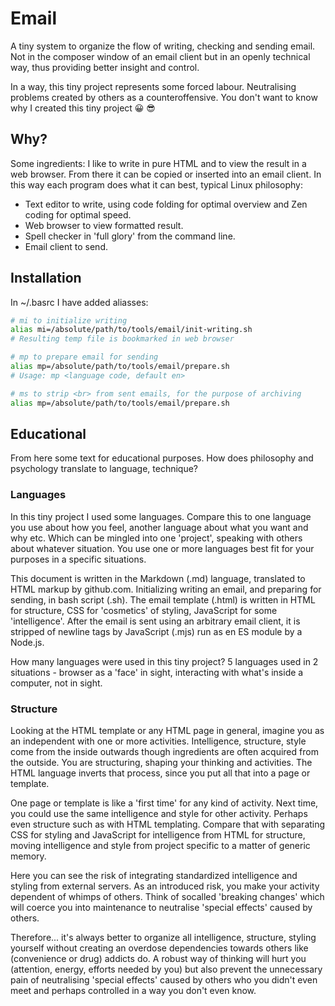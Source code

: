 # Email

A tiny system to organize the flow of writing, checking and sending email. Not in the composer window of an email client but in an openly technical way, thus providing better insight and control.

In a way, this tiny project represents some forced labour. Neutralising problems created by others as a counteroffensive. You don't want to know why I created this tiny project 😀 😎


## Why?

Some ingredients: I like to write in pure HTML and to view the result in a web browser. From there it can be copied or inserted into an email client. In this way each program does what it can best, typical Linux philosophy:
+ Text editor to write, using code folding for optimal overview and Zen coding for optimal speed.
+ Web browser to view formatted result.
+ Spell checker in 'full glory' from the command line.
+ Email client to send.


## Installation

In ~/.basrc I have added aliasses:

```bash
# mi to initialize writing
alias mi=/absolute/path/to/tools/email/init-writing.sh
# Resulting temp file is bookmarked in web browser

# mp to prepare email for sending
alias mp=/absolute/path/to/tools/email/prepare.sh
# Usage: mp <language code, default en>

# ms to strip <br> from sent emails, for the purpose of archiving
alias mp=/absolute/path/to/tools/email/prepare.sh
```


## Educational

From here some text for educational purposes. How does philosophy and psychology translate to language, technique?


### Languages

In this tiny project I used some languages. Compare this to one language you use about how you feel, another language about what you want and why etc. Which can be mingled into one 'project', speaking with others about whatever situation. You use one or more languages best fit for your purposes in a specific situations.

This document is written in the Markdown (.md) language, translated to HTML markup by github.com. Initializing writing an email, and preparing for sending, in bash script (.sh). The email template (.html) is written in HTML for structure, CSS for 'cosmetics' of styling, JavaScript for some 'intelligence'. After the email is sent using an arbitrary email client, it is stripped of newline tags by JavaScript (.mjs) run as en ES module by a Node.js.

How many languages were used in this tiny project? 5 languages used in 2 situations - browser as a 'face' in sight, interacting with what's inside a computer, not in sight.


### Structure

Looking at the HTML template or any HTML page in general, imagine you as an independent with one or more activities. Intelligence, structure, style come from the inside outwards though ingredients are often acquired from the outside. You are structuring, shaping your thinking and activities. The HTML language inverts that process, since you put all that into a page or template.

One page or template is like a 'first time' for any kind of activity. Next time, you could use the same intelligence and style for other activity. Perhaps even structure such as with HTML templating. Compare that with separating CSS for styling and JavaScript for intelligence from HTML for structure, moving intelligence and style from project specific to a matter of generic memory.

Here you can see the risk of integrating standardized intelligence and styling from external servers. As an introduced risk, you make your activity dependent of whimps of others. Think of socalled 'breaking changes' which will coerce you into maintenance to neutralise 'special effects' caused by others.

Therefore... it's always better to organize all intelligence, structure, styling yourself without creating an overdose dependencies towards others like (convenience or drug) addicts do. A robust way of thinking will hurt you (attention, energy, efforts needed by you) but also prevent the unnecessary pain of neutralising 'special effects' caused by others who you didn't even meet and perhaps controlled in a way you don't even know.
